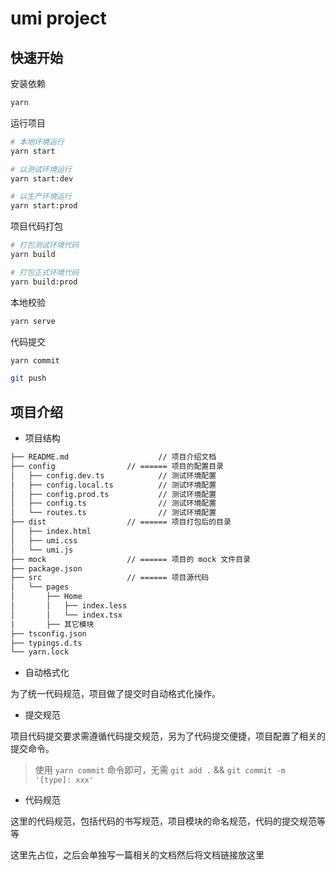 # umi project

## 快速开始

安装依赖

```bash
yarn
```

运行项目

```bash
# 本地环境运行
yarn start

# 以测试环境运行
yarn start:dev

# 以生产环境运行
yarn start:prod
```

项目代码打包

```bash
# 打包测试环境代码
yarn build

# 打包正式环境代码
yarn build:prod
```

本地校验

```bash
yarn serve
```

代码提交

```bash
yarn commit

git push
```

## 项目介绍

- 项目结构

```bash
├── README.md                    // 项目介绍文档
├── config                // ====== 项目的配置目录
│   ├── config.dev.ts            // 测试环境配置
│   ├── config.local.ts          // 测试环境配置
│   ├── config.prod.ts           // 测试环境配置
│   ├── config.ts                // 测试环境配置
│   └── routes.ts                // 测试环境配置
├── dist                  // ====== 项目打包后的目录
│   ├── index.html
│   ├── umi.css
│   └── umi.js
├── mock                  // ====== 项目的 mock 文件目录
├── package.json
├── src                   // ====== 项目源代码
│   └── pages
│       ├── Home
│       │   ├── index.less
│       │   └── index.tsx
|       ├── 其它模块
├── tsconfig.json
├── typings.d.ts
└── yarn.lock
```

- 自动格式化

为了统一代码规范，项目做了提交时自动格式化操作。

- 提交规范

项目代码提交要求需遵循代码提交规范，另为了代码提交便捷，项目配置了相关的提交命令。

> 使用 `yarn commit` 命令即可，无需 `git add .` && `git commit -m '[type]: xxx'`

- 代码规范

这里的代码规范，包括代码的书写规范，项目模块的命名规范，代码的提交规范等等

这里先占位，之后会单独写一篇相关的文档然后将文档链接放这里
